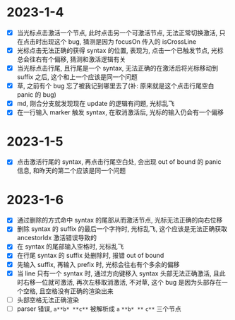# 2023-1-4

- [x] 当光标点击激活一个节点, 此时点击另一个可激活节点, 无法正常切换激活, 只在点击时出现这个 bug, 猜测是因为 focusOn 传入的 isCrossLine
- [x] 光标点击无法正确的获得 syntax 的位置, 表现为, 点击一个已触发节点, 光标总会往右有个偏移, 猜测和激活逻辑有关
- [x] 当光标点击行尾, 且行尾是一个 syntax, 无法正确的在激活后将光标移动到 suffix 之后, 这个和上一个应该是同一个问题
- [x] 草, 之前有个 bug 忘了被我记到哪里去了(补: 原来就是这个点击行尾空白 panic 的 bug)
- [x] md, 刚合分支就发现现在 update 的逻辑有问题, 光标乱飞
- [x] 在一行输入 marker 触发 syntax, 在取消激活后, 光标的输入仍会有一个偏移

# 2023-1-5

- [x] 点击激活行尾的 syntax, 再点击行尾空白处, 会出现 out of bound 的 panic 信息, 和昨天的第二个应该是同一个问题

# 2023-1-6

- [x] 通过删除的方式命中 syntax 的尾部从而激活节点, 光标无法正确的向右位移
- [x] 删除 syntax 的 suffix 的最后一个字符时, 光标乱飞, 这个应该是无法正确获取 ancestorIdx 激活错误导致的
- [x] 在 syntax 的尾部输入空格时, 光标乱飞
- [x] 在行尾 syntax 的 suffix 处删除时, 报错 out of bound
- [x] 先输入 suffix, 再输入 prefix 时, 光标会往右有个多余的偏移
- [x] 当 line 只有一个 syntax 时, 通过方向键移入 syntax 头部无法正确激活, 且此时右移一位就可激活, 再次左移取消激活, 不对草, 这个 bug 是因为头部存在一个空格, 且空格没有正确的渲染出来
- [ ] 头部空格无法正确渲染
- [ ] parser 错误, `a**b* **c**` 被解析成 `a` `**b* **` `c**` 三个节点
